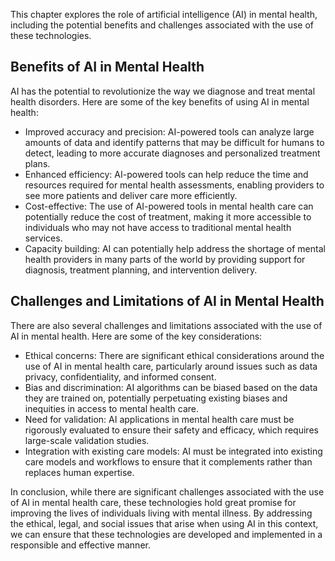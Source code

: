 
This chapter explores the role of artificial intelligence (AI) in mental health, including the potential benefits and challenges associated with the use of these technologies.

Benefits of AI in Mental Health
-------------------------------

AI has the potential to revolutionize the way we diagnose and treat mental health disorders. Here are some of the key benefits of using AI in mental health:

* Improved accuracy and precision: AI-powered tools can analyze large amounts of data and identify patterns that may be difficult for humans to detect, leading to more accurate diagnoses and personalized treatment plans.
* Enhanced efficiency: AI-powered tools can help reduce the time and resources required for mental health assessments, enabling providers to see more patients and deliver care more efficiently.
* Cost-effective: The use of AI-powered tools in mental health care can potentially reduce the cost of treatment, making it more accessible to individuals who may not have access to traditional mental health services.
* Capacity building: AI can potentially help address the shortage of mental health providers in many parts of the world by providing support for diagnosis, treatment planning, and intervention delivery.

Challenges and Limitations of AI in Mental Health
-------------------------------------------------

There are also several challenges and limitations associated with the use of AI in mental health. Here are some of the key considerations:

* Ethical concerns: There are significant ethical considerations around the use of AI in mental health care, particularly around issues such as data privacy, confidentiality, and informed consent.
* Bias and discrimination: AI algorithms can be biased based on the data they are trained on, potentially perpetuating existing biases and inequities in access to mental health care.
* Need for validation: AI applications in mental health care must be rigorously evaluated to ensure their safety and efficacy, which requires large-scale validation studies.
* Integration with existing care models: AI must be integrated into existing care models and workflows to ensure that it complements rather than replaces human expertise.

In conclusion, while there are significant challenges associated with the use of AI in mental health care, these technologies hold great promise for improving the lives of individuals living with mental illness. By addressing the ethical, legal, and social issues that arise when using AI in this context, we can ensure that these technologies are developed and implemented in a responsible and effective manner.
